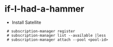# if-I-had-a-hammer

* Install Satellite 
```
 # subscription-manager register
 # subscription-manager list --available |less
 # subscription-manager attach --pool <pool-id>
```
